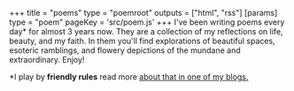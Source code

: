 +++
title = "poems"
type = "poemroot"
outputs = ["html", "rss"]
[params]
    type = "poem"
    pageKey = 'src/poem.js'
+++
I've been writing poems every day* for almost 3 years now.
They are a collection of my reflections on life, beauty,
and my faith. In them you'll find explorations of beautiful
spaces, esoteric ramblings, and flowery depictions of the
mundane and extraordinary. Enjoy!

\*I play by **friendly rules** read more
[about that in one of my blogs.][1]

[1]: ../blogs/2025/the-art-of-daily-poems/
